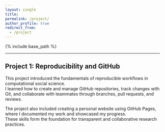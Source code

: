 ```yaml
---
layout: single
title: 
permalink: /project/
author_profile: true
redirect_from:
  - /project
---
```


{% include base_path %}


---
Project 1: Reproducibility and GitHub
---
This project introduced the fundamentals of reproducible workflows in computational social science.  
I learned how to create and manage GitHub repositories, track changes with Git, and collaborate with teammates through branches, pull requests, and reviews.  

The project also included creating a personal website using GitHub Pages, where I documented my work and showcased my progress.  
These skills form the foundation for transparent and collaborative research practices.  



